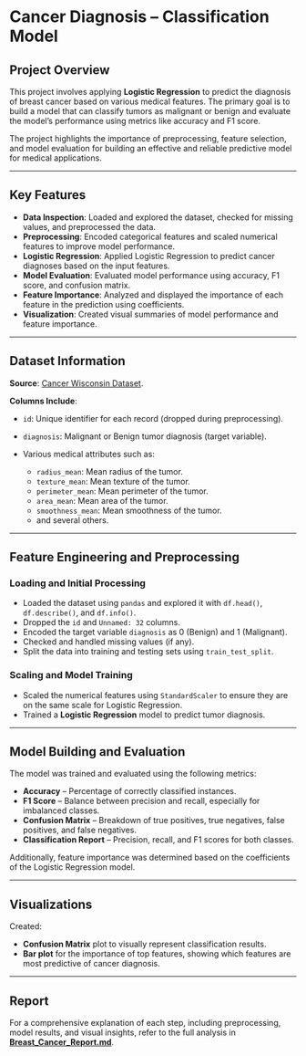 # Cancer Diagnosis – Classification Model

## Project Overview

This project involves applying **Logistic Regression** to predict the diagnosis of breast cancer based on various medical features. The primary goal is to build a model that can classify tumors as malignant or benign and evaluate the model’s performance using metrics like accuracy and F1 score.

The project highlights the importance of preprocessing, feature selection, and model evaluation for building an effective and reliable predictive model for medical applications.

---

## Key Features

* **Data Inspection**: Loaded and explored the dataset, checked for missing values, and preprocessed the data.
* **Preprocessing**: Encoded categorical features and scaled numerical features to improve model performance.
* **Logistic Regression**: Applied Logistic Regression to predict cancer diagnoses based on the input features.
* **Model Evaluation**: Evaluated model performance using accuracy, F1 score, and confusion matrix.
* **Feature Importance**: Analyzed and displayed the importance of each feature in the prediction using coefficients.
* **Visualization**: Created visual summaries of model performance and feature importance.

---

## Dataset Information

**Source**: [Cancer Wisconsin Dataset](https://drive.google.com/file/d/1TQDAoNFJ7DtsneYGt83nrd7HEnQOtCjB/view).

**Columns Include**:

* `id`: Unique identifier for each record (dropped during preprocessing).
* `diagnosis`: Malignant or Benign tumor diagnosis (target variable).
* Various medical attributes such as:

  * `radius_mean`: Mean radius of the tumor.
  * `texture_mean`: Mean texture of the tumor.
  * `perimeter_mean`: Mean perimeter of the tumor.
  * `area_mean`: Mean area of the tumor.
  * `smoothness_mean`: Mean smoothness of the tumor.
  * and several others.

---

## Feature Engineering and Preprocessing

### Loading and Initial Processing

* Loaded the dataset using `pandas` and explored it with `df.head()`, `df.describe()`, and `df.info()`.
* Dropped the `id` and `Unnamed: 32` columns.
* Encoded the target variable `diagnosis` as 0 (Benign) and 1 (Malignant).
* Checked and handled missing values (if any).
* Split the data into training and testing sets using `train_test_split`.

### Scaling and Model Training

* Scaled the numerical features using `StandardScaler` to ensure they are on the same scale for Logistic Regression.
* Trained a **Logistic Regression** model to predict tumor diagnosis.

---

## Model Building and Evaluation

The model was trained and evaluated using the following metrics:

* **Accuracy** – Percentage of correctly classified instances.
* **F1 Score** – Balance between precision and recall, especially for imbalanced classes.
* **Confusion Matrix** – Breakdown of true positives, true negatives, false positives, and false negatives.
* **Classification Report** – Precision, recall, and F1 scores for both classes.

Additionally, feature importance was determined based on the coefficients of the Logistic Regression model.

---

## Visualizations

Created:

* **Confusion Matrix** plot to visually represent classification results.
* **Bar plot** for the importance of top features, showing which features are most predictive of cancer diagnosis.

---

## Report

For a comprehensive explanation of each step, including preprocessing, model results, and visual insights, refer to the full analysis in **[Breast\_Cancer\_Report.md](Breast_Cancer_Report.md)**.
